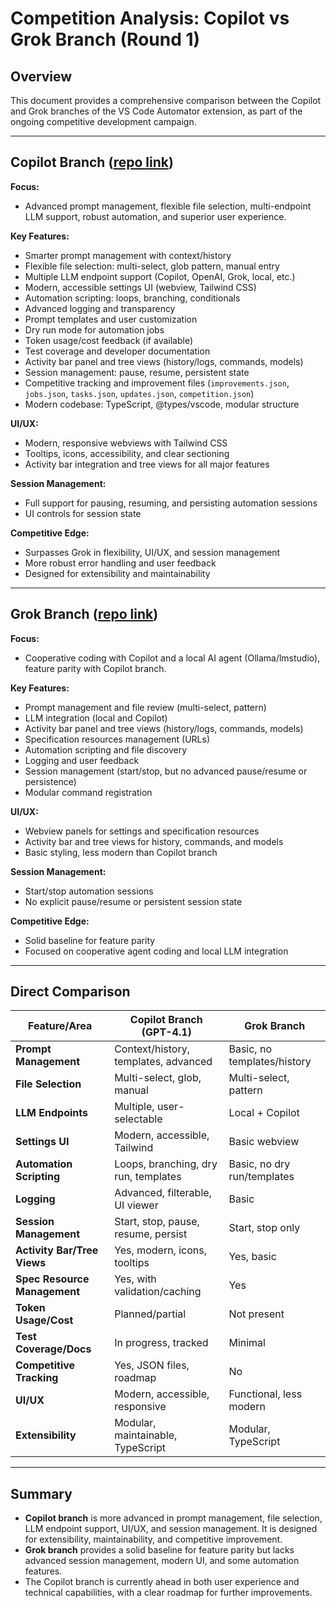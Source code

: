 # Competition Analysis: Copilot vs Grok Branch (Round 1)

## Overview
This document provides a comprehensive comparison between the Copilot and Grok branches of the VS Code Automator extension, as part of the ongoing competitive development campaign.

---

## Copilot Branch ([repo link](https://github.com/mediaprophet/vs-code-agent-collab/tree/copilot))

**Focus:**
- Advanced prompt management, flexible file selection, multi-endpoint LLM support, robust automation, and superior user experience.

**Key Features:**
- Smarter prompt management with context/history
- Flexible file selection: multi-select, glob pattern, manual entry
- Multiple LLM endpoint support (Copilot, OpenAI, Grok, local, etc.)
- Modern, accessible settings UI (webview, Tailwind CSS)
- Automation scripting: loops, branching, conditionals
- Advanced logging and transparency
- Prompt templates and user customization
- Dry run mode for automation jobs
- Token usage/cost feedback (if available)
- Test coverage and developer documentation
- Activity bar panel and tree views (history/logs, commands, models)
- Session management: pause, resume, persistent state
- Competitive tracking and improvement files (`improvements.json`, `jobs.json`, `tasks.json`, `updates.json`, `competition.json`)
- Modern codebase: TypeScript, @types/vscode, modular structure

**UI/UX:**
- Modern, responsive webviews with Tailwind CSS
- Tooltips, icons, accessibility, and clear sectioning
- Activity bar integration and tree views for all major features

**Session Management:**
- Full support for pausing, resuming, and persisting automation sessions
- UI controls for session state

**Competitive Edge:**
- Surpasses Grok in flexibility, UI/UX, and session management
- More robust error handling and user feedback
- Designed for extensibility and maintainability

---

## Grok Branch ([repo link](https://github.com/mediaprophet/vs-code-agent-collab/tree/grok))

**Focus:**
- Cooperative coding with Copilot and a local AI agent (Ollama/lmstudio), feature parity with Copilot branch.

**Key Features:**
- Prompt management and file review (multi-select, pattern)
- LLM integration (local and Copilot)
- Activity bar panel and tree views (history/logs, commands, models)
- Specification resources management (URLs)
- Automation scripting and file discovery
- Logging and user feedback
- Session management (start/stop, but no advanced pause/resume or persistence)
- Modular command registration

**UI/UX:**
- Webview panels for settings and specification resources
- Activity bar and tree views for history, commands, and models
- Basic styling, less modern than Copilot branch

**Session Management:**
- Start/stop automation sessions
- No explicit pause/resume or persistent session state

**Competitive Edge:**
- Solid baseline for feature parity
- Focused on cooperative agent coding and local LLM integration

---

## Direct Comparison

| Feature/Area                | Copilot Branch (GPT-4.1)         | Grok Branch                        |
|-----------------------------|-----------------------------------|-------------------------------------|
| **Prompt Management**       | Context/history, templates, advanced | Basic, no templates/history         |
| **File Selection**          | Multi-select, glob, manual        | Multi-select, pattern               |
| **LLM Endpoints**           | Multiple, user-selectable         | Local + Copilot                     |
| **Settings UI**             | Modern, accessible, Tailwind      | Basic webview                       |
| **Automation Scripting**    | Loops, branching, dry run, templates | Basic, no dry run/templates         |
| **Logging**                 | Advanced, filterable, UI viewer   | Basic                               |
| **Session Management**      | Start, stop, pause, resume, persist | Start, stop only                    |
| **Activity Bar/Tree Views** | Yes, modern, icons, tooltips      | Yes, basic                          |
| **Spec Resource Management**| Yes, with validation/caching      | Yes                                 |
| **Token Usage/Cost**        | Planned/partial                   | Not present                         |
| **Test Coverage/Docs**      | In progress, tracked              | Minimal                             |
| **Competitive Tracking**    | Yes, JSON files, roadmap          | No                                  |
| **UI/UX**                   | Modern, accessible, responsive    | Functional, less modern             |
| **Extensibility**           | Modular, maintainable, TypeScript | Modular, TypeScript                 |

---

## Summary
- **Copilot branch** is more advanced in prompt management, file selection, LLM endpoint support, UI/UX, and session management. It is designed for extensibility, maintainability, and competitive improvement.
- **Grok branch** provides a solid baseline for feature parity but lacks advanced session management, modern UI, and some automation features.
- The Copilot branch is currently ahead in both user experience and technical capabilities, with a clear roadmap for further improvements.
